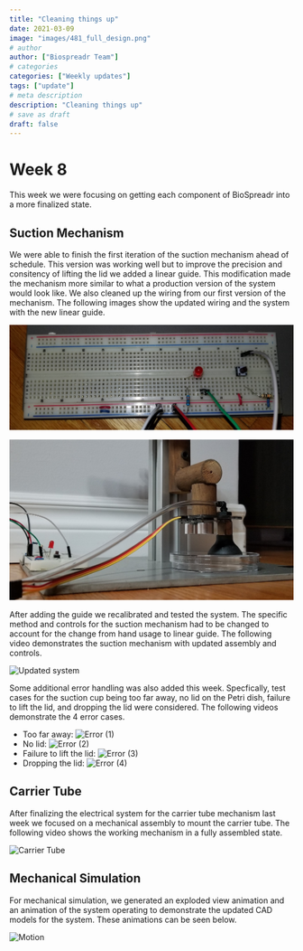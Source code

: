 ```yaml
---
title: "Cleaning things up"
date: 2021-03-09
image: "images/481_full_design.png"
# author
author: ["Biospreadr Team"]
# categories
categories: ["Weekly updates"]
tags: ["update"]
# meta description
description: "Cleaning things up"
# save as draft
draft: false
---
```


# Week 8

This week we were focusing on getting each component of BioSpreadr into a more finalized state.

## Suction Mechanism

We were able to finish the first iteration of the suction mechanism ahead of schedule. This version was working well but to improve the precision and consitency of lifting the lid we added a linear guide. This modification made the mechanism more similar to what a production version of the system would look like. We also cleaned up the wiring from our first version of the mechanism. The following images show the updated wiring and the system with the new linear guide.

![Updated wiring](/images/wk9-rewired.jpg)

![Updated guide](/images/wk9-zoom.jpg)

After adding the guide we recalibrated and tested the system. The specific method and controls for the suction mechanism had to be changed to account for the change from hand usage to linear guide. The following video demonstrates the suction mechanism with updated assembly and controls.

![Updated system](https://media.giphy.com/media/pkynAkQnz64XW9alfp/giphy.gif)

Some additional error handling was also added this week. Specfically, test cases for the suction cup being too far away, no lid on the Petri dish, failure to lift the lid, and dropping the lid were considered. The following videos demonstrate the 4 error cases.

* Too far away: ![Error (1)](https://media.giphy.com/media/qU8wdJGBbBdhmnVcN0/giphy.gif)
* No lid: ![Error (2)](https://media.giphy.com/media/EG8YZtnVp8ZIqrHBvJ/giphy.gif)
* Failure to lift the lid: ![Error (3)](https://media.giphy.com/media/VpQL1lEdw6W4iAz05d/giphy.gif)
* Dropping the lid: ![Error (4)](https://media.giphy.com/media/uZ4aKiluk4XUTkONo8/giphy.gif)


## Carrier Tube

After finalizing the electrical system for the carrier tube mechanism last week we focused on a mechanical assembly to mount the carrier tube. The following video shows the working mechanism in a fully assembled state.

![Carrier Tube](https://media.giphy.com/media/OVbAmaRyoz0Jp1v1ws/giphy.gif)

## Mechanical Simulation

For mechanical simulation, we generated an exploded view animation and an animation of the system operating to demonstrate the updated CAD models for the system. These animations can be seen below.

<!-- ![Exploded view](https://media.giphy.com/media/o7l2D80HZKMOxhWl9K/giphy.gif) -->

![Motion](https://tenor.com/view/gif-20684872)